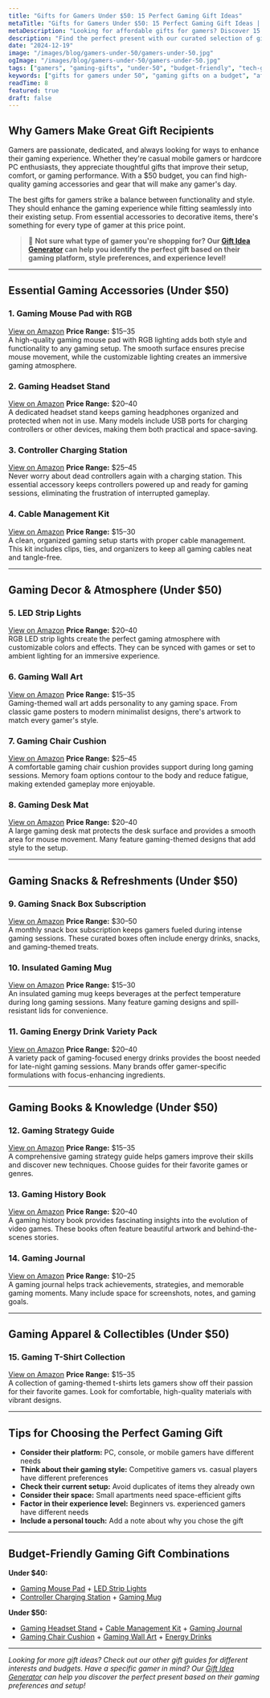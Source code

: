 ```yaml
---
title: "Gifts for Gamers Under $50: 15 Perfect Gaming Gift Ideas"
metaTitle: "Gifts for Gamers Under $50: 15 Perfect Gaming Gift Ideas | BrightGift"
metaDescription: "Looking for affordable gifts for gamers? Discover 15 amazing gaming gifts under $50 that will delight any gamer. From accessories to decor, find the perfect present!"
description: "Find the perfect present with our curated selection of gifts for gamers under $50, from essential gaming accessories to stylish decor that will level up any gaming setup."
date: "2024-12-19"
image: "/images/blog/gamers-under-50/gamers-under-50.jpg"
ogImage: "/images/blog/gamers-under-50/gamers-under-50.jpg"
tags: ["gamers", "gaming-gifts", "under-50", "budget-friendly", "tech-gifts"]
keywords: ["gifts for gamers under 50", "gaming gifts on a budget", "affordable gaming accessories", "cheap gifts for gamers", "gaming gear under 50"]
readTime: 8
featured: true
draft: false
---
```



## Why Gamers Make Great Gift Recipients

Gamers are passionate, dedicated, and always looking for ways to enhance their gaming experience. Whether they're casual mobile gamers or hardcore PC enthusiasts, they appreciate thoughtful gifts that improve their setup, comfort, or gaming performance. With a $50 budget, you can find high-quality gaming accessories and gear that will make any gamer's day.

The best gifts for gamers strike a balance between functionality and style. They should enhance the gaming experience while fitting seamlessly into their existing setup. From essential accessories to decorative items, there's something for every type of gamer at this price point.

> 🎯 **Not sure what type of gamer you're shopping for? Our [Gift Idea Generator](https://bright-gift.com) can help you identify the perfect gift based on their gaming platform, style preferences, and experience level!**

---

## Essential Gaming Accessories (Under $50)

### 1. Gaming Mouse Pad with RGB
<a href="https://www.amazon.com/s?k=gaming+mouse+pad+rgb+led&tag=bright-gift-20" class="amazon-link" target="_blank" rel="noopener">View on Amazon</a>
**Price Range:** $15–35  
A high-quality gaming mouse pad with RGB lighting adds both style and functionality to any gaming setup. The smooth surface ensures precise mouse movement, while the customizable lighting creates an immersive gaming atmosphere.

### 2. Gaming Headset Stand
<a href="https://www.amazon.com/s?k=gaming+headset+stand+with+usb&tag=bright-gift-20" class="amazon-link" target="_blank" rel="noopener">View on Amazon</a>
**Price Range:** $20–40  
A dedicated headset stand keeps gaming headphones organized and protected when not in use. Many models include USB ports for charging controllers or other devices, making them both practical and space-saving.

### 3. Controller Charging Station
<a href="https://www.amazon.com/s?k=controller+charging+station+ps5+xbox&tag=bright-gift-20" class="amazon-link" target="_blank" rel="noopener">View on Amazon</a>
**Price Range:** $25–45  
Never worry about dead controllers again with a charging station. This essential accessory keeps controllers powered up and ready for gaming sessions, eliminating the frustration of interrupted gameplay.

### 4. Cable Management Kit
<a href="https://www.amazon.com/s?k=cable+management+kit+gaming+desk&tag=bright-gift-20" class="amazon-link" target="_blank" rel="noopener">View on Amazon</a>
**Price Range:** $15–30  
A clean, organized gaming setup starts with proper cable management. This kit includes clips, ties, and organizers to keep all gaming cables neat and tangle-free.

---

## Gaming Decor & Atmosphere (Under $50)

### 5. LED Strip Lights
<a href="https://www.amazon.com/s?k=led+strip+lights+gaming+room&tag=bright-gift-20" class="amazon-link" target="_blank" rel="noopener">View on Amazon</a>
**Price Range:** $20–40  
RGB LED strip lights create the perfect gaming atmosphere with customizable colors and effects. They can be synced with games or set to ambient lighting for an immersive experience.

### 6. Gaming Wall Art
<a href="https://www.amazon.com/s?k=gaming+wall+art+posters&tag=bright-gift-20" class="amazon-link" target="_blank" rel="noopener">View on Amazon</a>
**Price Range:** $15–35  
Gaming-themed wall art adds personality to any gaming space. From classic game posters to modern minimalist designs, there's artwork to match every gamer's style.

### 7. Gaming Chair Cushion
<a href="https://www.amazon.com/s?k=gaming+chair+cushion+memory+foam&tag=bright-gift-20" class="amazon-link" target="_blank" rel="noopener">View on Amazon</a>
**Price Range:** $25–45  
A comfortable gaming chair cushion provides support during long gaming sessions. Memory foam options contour to the body and reduce fatigue, making extended gameplay more enjoyable.

### 8. Gaming Desk Mat
<a href="https://www.amazon.com/s?k=gaming+desk+mat+large&tag=bright-gift-20" class="amazon-link" target="_blank" rel="noopener">View on Amazon</a>
**Price Range:** $20–40  
A large gaming desk mat protects the desk surface and provides a smooth area for mouse movement. Many feature gaming-themed designs that add style to the setup.

---

## Gaming Snacks & Refreshments (Under $50)

### 9. Gaming Snack Box Subscription
<a href="https://www.amazon.com/s?k=gaming+snack+box+subscription&tag=bright-gift-20" class="amazon-link" target="_blank" rel="noopener">View on Amazon</a>
**Price Range:** $30–50  
A monthly snack box subscription keeps gamers fueled during intense gaming sessions. These curated boxes often include energy drinks, snacks, and gaming-themed treats.

### 10. Insulated Gaming Mug
<a href="https://www.amazon.com/s?k=insulated+gaming+mug+thermos&tag=bright-gift-20" class="amazon-link" target="_blank" rel="noopener">View on Amazon</a>
**Price Range:** $15–30  
An insulated gaming mug keeps beverages at the perfect temperature during long gaming sessions. Many feature gaming designs and spill-resistant lids for convenience.

### 11. Gaming Energy Drink Variety Pack
<a href="https://www.amazon.com/s?k=gaming+energy+drink+variety+pack&tag=bright-gift-20" class="amazon-link" target="_blank" rel="noopener">View on Amazon</a>
**Price Range:** $20–40  
A variety pack of gaming-focused energy drinks provides the boost needed for late-night gaming sessions. Many brands offer gamer-specific formulations with focus-enhancing ingredients.

---

## Gaming Books & Knowledge (Under $50)

### 12. Gaming Strategy Guide
<a href="https://www.amazon.com/s?k=gaming+strategy+guide+books&tag=bright-gift-20" class="amazon-link" target="_blank" rel="noopener">View on Amazon</a>
**Price Range:** $15–35  
A comprehensive gaming strategy guide helps gamers improve their skills and discover new techniques. Choose guides for their favorite games or genres.

### 13. Gaming History Book
<a href="https://www.amazon.com/s?k=gaming+history+book+retro&tag=bright-gift-20" class="amazon-link" target="_blank" rel="noopener">View on Amazon</a>
**Price Range:** $20–40  
A gaming history book provides fascinating insights into the evolution of video games. These books often feature beautiful artwork and behind-the-scenes stories.

### 14. Gaming Journal
<a href="https://www.amazon.com/s?k=gaming+journal+planner&tag=bright-gift-20" class="amazon-link" target="_blank" rel="noopener">View on Amazon</a>
**Price Range:** $10–25  
A gaming journal helps track achievements, strategies, and memorable gaming moments. Many include space for screenshots, notes, and gaming goals.

---

## Gaming Apparel & Collectibles (Under $50)

### 15. Gaming T-Shirt Collection
<a href="https://www.amazon.com/s?k=gaming+t+shirt+collection&tag=bright-gift-20" class="amazon-link" target="_blank" rel="noopener">View on Amazon</a>
**Price Range:** $15–35  
A collection of gaming-themed t-shirts lets gamers show off their passion for their favorite games. Look for comfortable, high-quality materials with vibrant designs.

---

## Tips for Choosing the Perfect Gaming Gift

- **Consider their platform:** PC, console, or mobile gamers have different needs
- **Think about their gaming style:** Competitive gamers vs. casual players have different preferences
- **Check their current setup:** Avoid duplicates of items they already own
- **Consider their space:** Small apartments need space-efficient gifts
- **Factor in their experience level:** Beginners vs. experienced gamers have different needs
- **Include a personal touch:** Add a note about why you chose the gift

---

## Budget-Friendly Gaming Gift Combinations

**Under $40:**
- [Gaming Mouse Pad](https://www.amazon.com/s?k=gaming+mouse+pad+rgb+led&tag=bright-gift-20) + [LED Strip Lights](https://www.amazon.com/s?k=led+strip+lights+gaming+room&tag=bright-gift-20)
- [Controller Charging Station](https://www.amazon.com/s?k=controller+charging+station+ps5+xbox&tag=bright-gift-20) + [Gaming Mug](https://www.amazon.com/s?k=insulated+gaming+mug+thermos&tag=bright-gift-20)

**Under $50:**
- [Gaming Headset Stand](https://www.amazon.com/s?k=gaming+headset+stand+with+usb&tag=bright-gift-20) + [Cable Management Kit](https://www.amazon.com/s?k=cable+management+kit+gaming+desk&tag=bright-gift-20) + [Gaming Journal](https://www.amazon.com/s?k=gaming+journal+planner&tag=bright-gift-20)
- [Gaming Chair Cushion](https://www.amazon.com/s?k=gaming+chair+cushion+memory+foam&tag=bright-gift-20) + [Gaming Wall Art](https://www.amazon.com/s?k=gaming+wall+art+posters&tag=bright-gift-20) + [Energy Drinks](https://www.amazon.com/s?k=gaming+energy+drink+variety+pack&tag=bright-gift-20)

---

*Looking for more gift ideas? Check out our other gift guides for different interests and budgets. Have a specific gamer in mind? Our [Gift Idea Generator](https://bright-gift.com) can help you discover the perfect present based on their gaming preferences and setup!* 